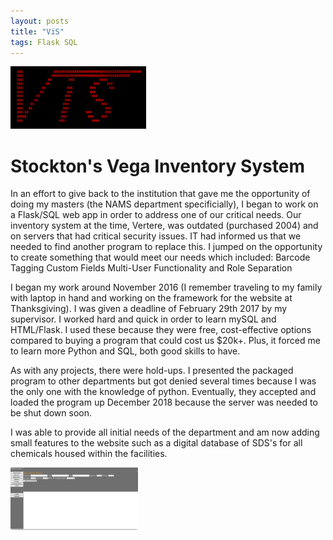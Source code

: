```yaml
---
layout: posts
title: "ViS"
tags: Flask SQL 
---
```


<img src="/assets/images/capture.png" height = "100">

# Stockton's Vega Inventory System

In an effort to give back to the institution that gave me the opportunity of doing my masters (the NAMS department specificially), I began to work on a Flask/SQL web app in order to address one of our critical needs. Our inventory system at the time, Vertere, was outdated (purchased 2004) and on servers that had critical security issues. IT had informed us that we needed to find another program to replace this. I jumped on the opportunity to create something that would meet our needs which included: 
Barcode Tagging
Custom Fields 
Multi-User Functionality and Role Separation

I began my work around November 2016 (I remember traveling to my family with laptop in hand and working on the framework for the website at Thanksgiving). I was given a deadline of February 29th 2017 by my supervisor. I worked hard and quick in order to learn mySQL and HTML/Flask. I used these because they were free, cost-effective options compared to buying a program that could cost us $20k+. Plus, it forced me to learn more Python and SQL, both good skills to have. 

As with any projects, there were hold-ups. I presented the packaged program to other departments but got denied several times because I was the only one with the knowledge of python. Eventually, they accepted and loaded the program up December 2018 because the server was needed to be shut down soon. 

I was able to provide all initial needs of the department and am now adding small features to the website such as a digital database of SDS's for all chemicals housed within the facilities. 

<img src="/assets/images/vis_main.png" height = "100">
